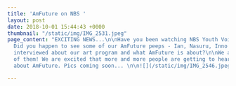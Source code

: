 ```yaml
---
title: 'AmFuture on NBS '
layout: post
date: 2018-10-01 15:44:43 +0000
thumbnail: "/static/img/IMG_2531.jpeg"
page_content: "EXCITING NEWS...\n\nHave you been watching NBS Youth Voice this morning?
  Did you happen to see some of our AmFuture peeps - Ian, Nasuru, Inno and Dave be
  interviewed about our art program and what AmFuture is about?\n\nWe are so proud
  of them! We are excited that more and more people are getting to hear and learn
  about AmFuture. Pics coming soon... \n\n![](/static/img/IMG_2546.jpeg)"

---
```

